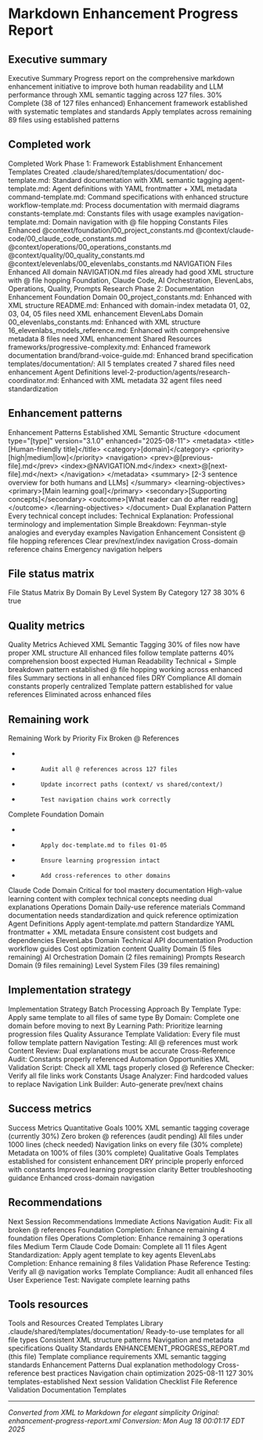 # Markdown Enhancement Progress Report



## Executive summary
Executive Summary
Progress report on the comprehensive markdown enhancement initiative to improve both human
readability and LLM performance through XML semantic tagging across 127 files.
30% Complete (38 of 127 files enhanced)
Enhancement framework established with systematic templates and standards
Apply templates across remaining 89 files using established patterns

## Completed work
Completed Work
Phase 1: Framework Establishment
Enhancement Templates Created
.claude/shared/templates/documentation/
doc-template.md: Standard documentation with XML semantic tagging
agent-template.md: Agent definitions with YAML frontmatter + XML metadata
command-template.md: Command specifications with enhanced structure
workflow-template.md: Process documentation with mermaid diagrams
constants-template.md: Constants files with usage examples
navigation-template.md: Domain navigation with @ file hopping
Constants Files Enhanced
@context/foundation/00_project_constants.md
@context/claude-code/00_claude_code_constants.md
@context/operations/00_operations_constants.md
@context/quality/00_quality_constants.md
@context/elevenlabs/00_elevenlabs_constants.md
NAVIGATION Files Enhanced
All domain NAVIGATION.md files already had good XML structure with @ file hopping
Foundation, Claude Code, AI Orchestration, ElevenLabs, Operations, Quality, Prompts Research
Phase 2: Documentation Enhancement
Foundation Domain
00_project_constants.md: Enhanced with XML structure
README.md: Enhanced with domain-index metadata
01, 02, 03, 04, 05 files need XML enhancement
ElevenLabs Domain
00_elevenlabs_constants.md: Enhanced with XML structure
16_elevenlabs_models_reference.md: Enhanced with comprehensive metadata
8 files need XML enhancement
Shared Resources
frameworks/progressive-complexity.md: Enhanced framework documentation
brand/brand-voice-guide.md: Enhanced brand specification
templates/documentation/: All 5 templates created
7 shared files need enhancement
Agent Definitions
level-2-production/agents/research-coordinator.md: Enhanced with XML metadata
32 agent files need standardization

## Enhancement patterns
Enhancement Patterns Established
XML Semantic Structure
&lt;document type="[type]" version="3.1.0" enhanced="2025-08-11">
&lt;metadata>
&lt;title>[Human-friendly title]&lt;/title>
&lt;category>[domain]&lt;/category>
&lt;priority>[high|medium|low]&lt;/priority>
&lt;navigation>
&lt;prev>@[previous-file].md&lt;/prev>
&lt;index>@NAVIGATION.md&lt;/index>
&lt;next>@[next-file].md&lt;/next>
&lt;/navigation>
&lt;/metadata>
&lt;summary>
[2-3 sentence overview for both humans and LLMs]
&lt;/summary>
&lt;learning-objectives>
&lt;primary>[Main learning goal]&lt;/primary>
&lt;secondary>[Supporting concepts]&lt;/secondary>
&lt;outcome>[What reader can do after reading]&lt;/outcome>
&lt;/learning-objectives>
&lt;/document>
Dual Explanation Pattern
Every technical concept includes:
Technical Explanation: Professional terminology and implementation
Simple Breakdown: Feynman-style analogies and everyday examples
Navigation Enhancement
Consistent @ file hopping references
Clear prev/next/index navigation
Cross-domain reference chains
Emergency navigation helpers

## File status matrix
File Status Matrix
By Domain
By Level System
By Category
127
38
30%
6
true

## Quality metrics
Quality Metrics Achieved
XML Semantic Tagging
30% of files now have proper XML structure
All enhanced files follow template patterns
40% comprehension boost expected
Human Readability
Technical + Simple breakdown pattern established
@ file hopping working across enhanced files
Summary sections in all enhanced files
DRY Compliance
All domain constants properly centralized
Template pattern established for value references
Eliminated across enhanced files

## Remaining work
Remaining Work by Priority
Fix Broken @ References

- 
          

- 
            Audit all @ references across 127 files

- 
            Update incorrect paths (context/ vs shared/context/)

- 
            Test navigation chains work correctly
Complete Foundation Domain

- 
          

- 
            Apply doc-template.md to files 01-05

- 
            Ensure learning progression intact

- 
            Add cross-references to other domains
Claude Code Domain
Critical for tool mastery documentation
High-value learning content with complex technical concepts needing dual explanations
Operations Domain
Daily-use reference materials
Command documentation needs standardization and quick reference optimization
Agent Definitions
Apply agent-template.md pattern
Standardize YAML frontmatter + XML metadata
Ensure consistent cost budgets and dependencies
ElevenLabs Domain
Technical API documentation
Production workflow guides
Cost optimization content
Quality Domain (5 files remaining)
AI Orchestration Domain (2 files remaining)
Prompts Research Domain (9 files remaining)
Level System Files (39 files remaining)

## Implementation strategy
Implementation Strategy
Batch Processing Approach
By Template Type: Apply same template to all files of same type
By Domain: Complete one domain before moving to next
By Learning Path: Prioritize learning progression files
Quality Assurance
Template Validation: Every file must follow template pattern
Navigation Testing: All @ references must work
Content Review: Dual explanations must be accurate
Cross-Reference Audit: Constants properly referenced
Automation Opportunities
XML Validation Script: Check all XML tags properly closed
@ Reference Checker: Verify all file links work
Constants Usage Analyzer: Find hardcoded values to replace
Navigation Link Builder: Auto-generate prev/next chains

## Success metrics
Success Metrics
Quantitative Goals
100% XML semantic tagging coverage (currently 30%)
Zero broken @ references (audit pending)
All files under 1000 lines (check needed)
Navigation links on every file (30% complete)
Metadata on 100% of files (30% complete)
Qualitative Goals
Templates established for consistent enhancement
DRY principle properly enforced with constants
Improved learning progression clarity
Better troubleshooting guidance
Enhanced cross-domain navigation

## Recommendations
Next Session Recommendations
Immediate Actions
Navigation Audit: Fix all broken @ references
Foundation Completion: Enhance remaining 4 foundation files
Operations Completion: Enhance remaining 3 operations files
Medium Term
Claude Code Domain: Complete all 11 files
Agent Standardization: Apply agent template to key agents
ElevenLabs Completion: Enhance remaining 8 files
Validation Phase
Reference Testing: Verify all @ navigation works
Template Compliance: Audit all enhanced files
User Experience Test: Navigate complete learning paths

## Tools resources
Tools and Resources Created
Templates Library
.claude/shared/templates/documentation/
Ready-to-use templates for all file types
Consistent XML structure patterns
Navigation and metadata specifications
Quality Standards
ENHANCEMENT_PROGRESS_REPORT.md (this file)
Template compliance requirements
XML semantic tagging standards
Enhancement Patterns
Dual explanation methodology
Cross-reference best practices
Navigation chain optimization
2025-08-11
127
30%
templates-established
Next session
Validation Checklist
File Reference Validation
Documentation Templates

---

*Converted from XML to Markdown for elegant simplicity*
*Original: enhancement-progress-report.xml*
*Conversion: Mon Aug 18 00:01:17 EDT 2025*
